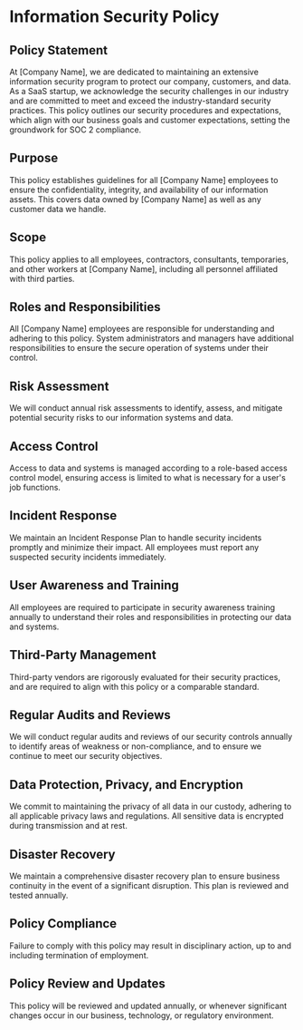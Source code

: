 # Information Security Policy

## Policy Statement

At [Company Name], we are dedicated to maintaining an extensive information security program to protect our company, customers, and data. As a SaaS startup, we acknowledge the security challenges in our industry and are committed to meet and exceed the industry-standard security practices. This policy outlines our security procedures and expectations, which align with our business goals and customer expectations, setting the groundwork for SOC 2 compliance.

## Purpose

This policy establishes guidelines for all [Company Name] employees to ensure the confidentiality, integrity, and availability of our information assets. This covers data owned by [Company Name] as well as any customer data we handle.

## Scope

This policy applies to all employees, contractors, consultants, temporaries, and other workers at [Company Name], including all personnel affiliated with third parties.

## Roles and Responsibilities

All [Company Name] employees are responsible for understanding and adhering to this policy. System administrators and managers have additional responsibilities to ensure the secure operation of systems under their control.

## Risk Assessment

We will conduct annual risk assessments to identify, assess, and mitigate potential security risks to our information systems and data.

## Access Control

Access to data and systems is managed according to a role-based access control model, ensuring access is limited to what is necessary for a user's job functions.

## Incident Response

We maintain an Incident Response Plan to handle security incidents promptly and minimize their impact. All employees must report any suspected security incidents immediately.

## User Awareness and Training

All employees are required to participate in security awareness training annually to understand their roles and responsibilities in protecting our data and systems.

## Third-Party Management

Third-party vendors are rigorously evaluated for their security practices, and are required to align with this policy or a comparable standard.

## Regular Audits and Reviews

We will conduct regular audits and reviews of our security controls annually to identify areas of weakness or non-compliance, and to ensure we continue to meet our security objectives.

## Data Protection, Privacy, and Encryption

We commit to maintaining the privacy of all data in our custody, adhering to all applicable privacy laws and regulations. All sensitive data is encrypted during transmission and at rest.

## Disaster Recovery

We maintain a comprehensive disaster recovery plan to ensure business continuity in the event of a significant disruption. This plan is reviewed and tested annually.

## Policy Compliance

Failure to comply with this policy may result in disciplinary action, up to and including termination of employment.

## Policy Review and Updates

This policy will be reviewed and updated annually, or whenever significant changes occur in our business, technology, or regulatory environment.
